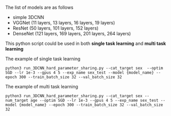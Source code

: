 The list of models are as follows 
- simple 3DCNN
- VGGNet (11 layers, 13 layers, 16 layers, 19 layers)
- ResNet (50 layers, 101 layers, 152 layers)
- DenseNet (121 layers, 169 layers, 201 layers, 264 layers)

  
This python script could be used in both **single task learning** and **multi task learning**  

The example of single task learning

```
python3 run_3DCNN_hard_parameter_sharing.py --cat_target sex  --optim SGD --lr 1e-3 --gpus 4 5 --exp_name sex_test --model {model_name} --epoch 300 --train_batch_size 32 --val_batch_size 32 
```
  
The example of multi task learning

```
python3 run_3DCNN_hard_parameter_sharing.py --cat_target sex --num_target age --optim SGD --lr 1e-3 --gpus 4 5 --exp_name sex_test --model {model_name} --epoch 300 --train_batch_size 32 --val_batch_size 32 
```  
